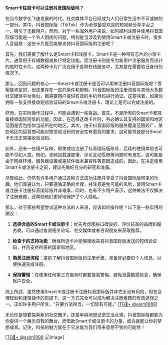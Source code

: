 **Smart卡註冊卡可以注册抖音国际版吗？**

在当今数字化飞速发展的时代，社交媒体平台已经成为人们日常生活中不可或缺的一部分。其中，抖音国际版（TikTok）作为全球最受欢迎的短视频分享平台之一，吸引了无数用户。然而，对于一些海外用户来说，如何顺利注册并使用抖音国际版可能是一个令人困扰的问题。特别是当涉及到使用Smart卡或注册卡时，很多人会疑惑：这些卡片是否能够支持抖音国际版的注册呢？

首先，我们需要了解什么是Smart卡和注册卡。Smart卡是一种带有芯片的小型卡片，通常用于存储数据或执行特定功能。而注册卡则是专为新用户注册服务而设计的临时性卡片。这两种卡片广泛应用于各种在线服务中，尤其是在需要验证身份的情况下。

那么，回到问题的核心——Smart卡或注册卡是否可以用来注册抖音国际版呢？答案是肯定的，但这里存在一定的条件和限制。抖音国际版的注册流程与其他大多数社交媒体平台类似，都需要用户提供有效的手机号码进行验证。这意味着，如果你拥有一张支持接收短信验证码的Smart卡或注册卡，理论上是可以完成注册的。

然而，在实际操作过程中，可能会遇到一些挑战。首先，不是所有的Smart卡都具备接收国际短信的功能。因此，在选择这类卡片时，务必确认其支持的国家和地区范围是否包括你当前所在的地区。其次，由于抖音国际版的服务覆盖范围较广，某些地区的运营商可能对短信验证码的安全性有更高的要求，这可能导致部分Smart卡无法正常接收验证码。

此外，还有一些用户反映，即使成功注册了抖音国际版账号，后续的使用体验也可能不尽如人意。例如，视频加载速度慢、评论互动受限等问题时有发生。这可能是由于网络环境、服务器设置或是软件版本兼容性等原因造成的。因此，在决定使用Smart卡或注册卡之前，建议先做好充分的研究和准备。

尽管如此，仍然有许多用户通过这种方式成功注册并享受了抖音国际版带来的乐趣。他们普遍认为，只要遵循正确的步骤，并注意避免可能的风险，使用Smart卡或注册卡注册抖音国际版并非难事。同时，也有不少用户表示，这种做法不仅解决了注册难题，还帮助他们更好地保护了个人隐私。

那么，对于那些希望尝试这种方法的人来说，应该如何操作呢？以下是一些实用的建议：

1. **选择合适的Smart卡或注册卡**：优先考虑那些口碑良好、评价较高的品牌和服务商。可以通过查阅相关论坛、社交媒体或者咨询朋友来获取推荐。

2. **检查卡的支持功能**：确保所选卡片能够接收来自抖音国际版发送的短信验证码，并且支持所需的国家和地区。

3. **熟悉注册流程**：提前了解抖音国际版的注册步骤，准备好必要的个人信息，以便快速完成注册。

4. **保持警惕**：在使用任何第三方服务时都要提高警惕，避免泄露敏感信息，确保账户安全。

综上所述，虽然使用Smart卡或注册卡注册抖音国际版并非完全没有风险，但在合理规划和谨慎操作的前提下，这一方式完全可以成为解决注册难题的有效途径之一。正如许多用户所言，“只要方法得当，一切皆有可能。” [[TG💪+ @esim1088](https://t.me/s/esim1088)]

无论你是想要探索新的社交圈子，还是单纯地想记录生活点滴，抖音国际版都能为你提供一个展示自我的舞台。而借助Smart卡或注册卡的力量，或许就能让你的梦想成真。记住，科技的魅力就在于它总能为我们带来意想不到的可能性！

[[TG💪+ @esim1088](https://t.me/s/esim1088) ![Image](https://i.postimg.cc/4NQfJmqS/Snipaste-2025-05-13-00-14-12.png)]
